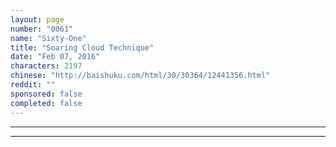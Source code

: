 ```yaml
---
layout: page
number: "0061"
name: "Sixty-One"
title: "Soaring Cloud Technique"
date: "Feb 07, 2016"
characters: 2197
chinese: "http://baishuku.com/html/30/30364/12441356.html"
reddit: ""
sponsored: false
completed: false
---
```




- - -
- - -
